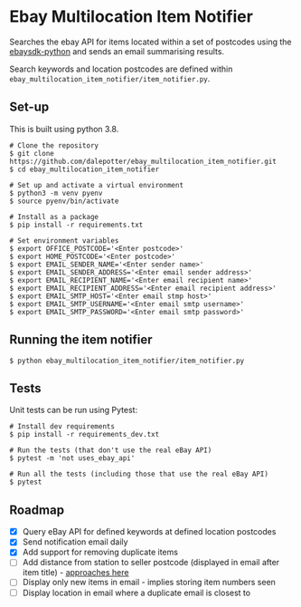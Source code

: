 # Ebay Multilocation Item Notifier

Searches the ebay API for items located within a set of postcodes using the [ebaysdk-python](https://github.com/timotheus/ebaysdk-python) and sends an email summarising results.

Search keywords and location postcodes are defined within `ebay_multilocation_item_notifier/item_notifier.py`.


## Set-up

This is built using python 3.8.

```
# Clone the repository
$ git clone https://github.com/dalepotter/ebay_multilocation_item_notifier.git
$ cd ebay_multilocation_item_notifier

# Set up and activate a virtual environment
$ python3 -m venv pyenv
$ source pyenv/bin/activate

# Install as a package
$ pip install -r requirements.txt

# Set environment variables
$ export OFFICE_POSTCODE='<Enter postcode>'
$ export HOME_POSTCODE='<Enter postcode>'
$ export EMAIL_SENDER_NAME='<Enter sender name>'
$ export EMAIL_SENDER_ADDRESS='<Enter email sender address>'
$ export EMAIL_RECIPIENT_NAME='<Enter email recipient name>'
$ export EMAIL_RECIPIENT_ADDRESS='<Enter email recipient address>'
$ export EMAIL_SMTP_HOST='<Enter email stmp host>'
$ export EMAIL_SMTP_USERNAME='<Enter email smtp username>'
$ export EMAIL_SMTP_PASSWORD='<Enter email smtp password>'
```

## Running the item notifier
```
$ python ebay_multilocation_item_notifier/item_notifier.py
```


## Tests

Unit tests can be run using Pytest:

```
# Install dev requirements
$ pip install -r requirements_dev.txt

# Run the tests (that don't use the real eBay API)
$ pytest -m 'not uses_ebay_api'

# Run all the tests (including those that use the real eBay API)
$ pytest
```


## Roadmap

- [x] Query eBay API for defined keywords at defined location postcodes
- [x] Send notification email daily
- [x] Add support for removing duplicate items
- [ ] Add distance from station to seller postcode (displayed in email after item title) - [approaches here](https://stackoverflow.com/questions/44176381/calculate-road-travel-distance-between-postcodes-zipcodes-python)
- [ ] Display only new items in email - implies storing item numbers seen
- [ ] Display location in email where a duplicate email is closest to
